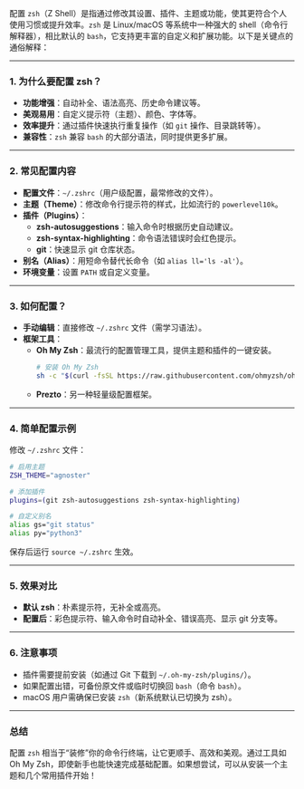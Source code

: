 配置 `zsh`（Z Shell）是指通过修改其设置、插件、主题或功能，使其更符合个人使用习惯或提升效率。`zsh` 是 Linux/macOS 等系统中一种强大的 shell（命令行解释器），相比默认的 `bash`，它支持更丰富的自定义和扩展功能。以下是关键点的通俗解释：

---

### 1. **为什么要配置 zsh？**
   - **功能增强**：自动补全、语法高亮、历史命令建议等。
   - **美观易用**：自定义提示符（主题）、颜色、字体等。
   - **效率提升**：通过插件快速执行重复操作（如 `git` 操作、目录跳转等）。
   - **兼容性**：`zsh` 兼容 `bash` 的大部分语法，同时提供更多扩展。

---

### 2. **常见配置内容**
   - **配置文件**：`~/.zshrc`（用户级配置，最常修改的文件）。
   - **主题（Theme）**：修改命令行提示符的样式，比如流行的 `powerlevel10k`。
   - **插件（Plugins）**：
     - **zsh-autosuggestions**：输入命令时根据历史自动建议。
     - **zsh-syntax-highlighting**：命令语法错误时会红色提示。
     - **git**：快速显示 git 仓库状态。
   - **别名（Alias）**：用短命令替代长命令（如 `alias ll='ls -al'`）。
   - **环境变量**：设置 `PATH` 或自定义变量。

---

### 3. **如何配置？**
   - **手动编辑**：直接修改 `~/.zshrc` 文件（需学习语法）。
   - **框架工具**：
     - **Oh My Zsh**：最流行的配置管理工具，提供主题和插件的一键安装。
       ```sh
       # 安装 Oh My Zsh
       sh -c "$(curl -fsSL https://raw.githubusercontent.com/ohmyzsh/ohmyzsh/master/tools/install.sh)"
       ```
     - **Prezto**：另一种轻量级配置框架。

---

### 4. **简单配置示例**
   修改 `~/.zshrc` 文件：
   ```sh
   # 启用主题
   ZSH_THEME="agnoster"

   # 添加插件
   plugins=(git zsh-autosuggestions zsh-syntax-highlighting)

   # 自定义别名
   alias gs="git status"
   alias py="python3"
   ```

   保存后运行 `source ~/.zshrc` 生效。

---

### 5. **效果对比**
   - **默认 zsh**：朴素提示符，无补全或高亮。
   - **配置后**：彩色提示符、输入命令时自动补全、错误高亮、显示 git 分支等。

---

### 6. **注意事项**
   - 插件需要提前安装（如通过 Git 下载到 `~/.oh-my-zsh/plugins/`）。
   - 如果配置出错，可备份原文件或临时切换回 `bash`（命令 `bash`）。
   - macOS 用户需确保已安装 `zsh`（新系统默认已切换为 zsh）。

---

### 总结
配置 `zsh` 相当于“装修”你的命令行终端，让它更顺手、高效和美观。通过工具如 Oh My Zsh，即使新手也能快速完成基础配置。如果想尝试，可以从安装一个主题和几个常用插件开始！